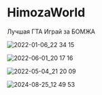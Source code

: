 # HimozaWorld
Лучшая ГТА
Играй за БОМЖА

![2022-01-06_22 34 15](https://github.com/user-attachments/assets/868829b9-f735-4d43-801c-80e65ffec02e)

![2022-06-01_20 17 16](https://github.com/user-attachments/assets/a258a8fd-667a-4011-9406-8d0cd19a488e)

![2022-05-04_21 20 09](https://github.com/user-attachments/assets/bcaa8275-1853-4029-ab89-84bd890fe7b5)

![2024-08-25_12 49 53](https://github.com/user-attachments/assets/528dd8c9-811a-44ce-a518-f5d3f6facd9b)
